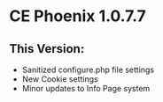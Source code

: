 # CE Phoenix 1.0.7.7
## This Version:
* Sanitized configure.php file settings
* New Cookie settings
* Minor updates to Info Page system
